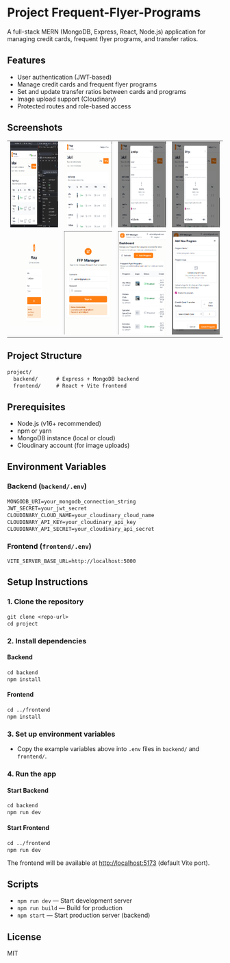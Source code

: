 # Project Frequent-Flyer-Programs

A full-stack MERN (MongoDB, Express, React, Node.js) application for managing credit cards, frequent flyer programs, and transfer ratios.

## Features
- User authentication (JWT-based)
- Manage credit cards and frequent flyer programs
- Set and update transfer ratios between cards and programs
- Image upload support (Cloudinary)
- Protected routes and role-based access

## Screenshots

<table>
  <tr>
    <td><img src="./screenshots/2025-07-01_23h17_26.png" width="400" height="200"/></td>
    <td><img src="./screenshots/2025-07-01_23h52_47.png" width="400" height="200"/></td>
    <td><img src="./screenshots/2025-07-01_23h52_58.png" width="400" height="200"/></td>
    <td><img src="./screenshots/2025-07-01_23h53_05.png" width="400" height="200"/></td>
  </tr>
  <tr>
    <td><img src="./screenshots/2025-07-01_23h54_04.png" width="400" height="200"/></td>
    <td><img src="./screenshots/2025-07-01_23h54_31.png" width="200" /></td>
    <td><img src="./screenshots/2025-07-01_23h54_44.png" width="200" /></td>
    <td><img src="./screenshots/2025-07-01_23h54_51.png" width="200" /></td>
  </tr>
</table>

## Project Structure
```
project/
  backend/      # Express + MongoDB backend
  frontend/     # React + Vite frontend
```

## Prerequisites
- Node.js (v16+ recommended)
- npm or yarn
- MongoDB instance (local or cloud)
- Cloudinary account (for image uploads)

## Environment Variables

### Backend (`backend/.env`)
```
MONGODB_URI=your_mongodb_connection_string
JWT_SECRET=your_jwt_secret
CLOUDINARY_CLOUD_NAME=your_cloudinary_cloud_name
CLOUDINARY_API_KEY=your_cloudinary_api_key
CLOUDINARY_API_SECRET=your_cloudinary_api_secret
```

### Frontend (`frontend/.env`)
```
VITE_SERVER_BASE_URL=http://localhost:5000
```

## Setup Instructions

### 1. Clone the repository
```
git clone <repo-url>
cd project
```

### 2. Install dependencies
#### Backend
```
cd backend
npm install
```
#### Frontend
```
cd ../frontend
npm install
```

### 3. Set up environment variables
- Copy the example variables above into `.env` files in `backend/` and `frontend/`.

### 4. Run the app
#### Start Backend
```
cd backend
npm run dev
```
#### Start Frontend
```
cd ../frontend
npm run dev
```

The frontend will be available at [http://localhost:5173](http://localhost:5173) (default Vite port).

## Scripts
- `npm run dev` — Start development server
- `npm run build` — Build for production
- `npm start` — Start production server (backend)

## License
MIT 
